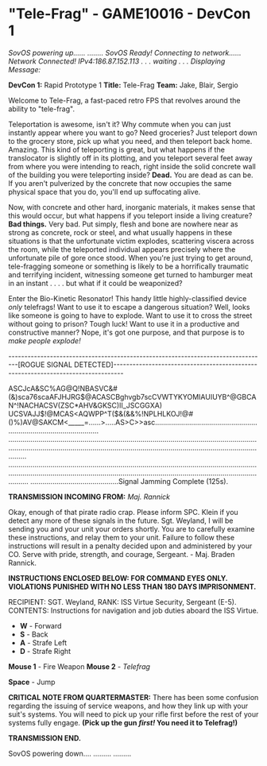# **"Tele-Frag" - GAME10016 - DevCon 1**

_SovOS powering up...…
.....…
SovOS Ready!
Connecting to network...…
Network Connected! IPv4:186.87.152.113
. . . waiting . . .
Displaying Message:_

**DevCon 1:** Rapid Prototype 1
**Title:** Tele-Frag
**Team:** Jake, Blair, Sergio

Welcome to Tele-Frag, a fast-paced retro FPS that revolves around the ability to "tele-frag". 

Teleportation is awesome, isn't it? Why commute when you can just instantly appear where you want to go? Need groceries? Just teleport down to the grocery store, pick up what you need, and then teleport back home. Amazing. This kind of teleporting is great, but what happens if the translocator is slightly off in its plotting, and you teleport several feet away from where you were intending to reach, right inside the solid concrete wall of the building you were teleporting inside? **Dead.** You are dead as can be. If you aren't pulverized by the concrete that now occupies the same physical space that you do, you'll end up suffocating alive. 

Now, with concrete and other hard, inorganic materials, it makes sense that this would occur, but what happens if you teleport inside a living creature? **Bad things.** Very bad. Put simply, flesh and bone are nowhere near as strong as concrete, rock or steel, and what usually happens in these situations is that the unfortunate victim explodes, scattering viscera across the room, while the teleported individual appears precisely where the unfortunate pile of gore once stood. When you're just trying to get around, tele-fragging someone or something is likely to be a horrifically traumatic and terrifying incident, witnessing someone get turned to hamburger meat in an instant . . . . but what if it could be weaponized? 

Enter the Bio-Kinetic Resonator! This handy little highly-classified device _only_ telefrags! Want to use it to escape a dangerous situation? Well, looks like someone is going to have to explode. Want to use it to cross the street without going to prison? Tough luck! Want to use it in a productive and constructive manner? Nope, it's got one purpose, and that purpose is to _make people explode!_ 

---------------------------------------------------------------------------------[ROGUE SIGNAL DETECTED]---------------------------------------------------------------------------------

ASCJcA&SC%AG@Q!NBASVC&#(&)sca76scaAFJHJRG$@ACASCBghvgb7scCVWTYKYOMIAUIUYB^@GBCAN^!NACHACSV(ZSC*AHV&GKSC)II_JSCGGXA)
UCSVAJJ$!@MCAS<AQWPP^T($&(&&%!NPLHLKOJ!@#()%)AV@SAKCM<_____=......>.....AS>C>>asc.............................................................................................…
..............................................................................................................................................................................................................................................................…
...............................................................................................................................................................................................................................................................…
............................................Signal Jamming Complete (125s).

**TRANSMISSION INCOMING FROM:** _Maj. Rannick_ 

Okay, enough of that pirate radio crap. Please inform SPC. Klein if you detect any more of these signals in the future. Sgt. Weyland, I will be sending you and your unit your orders shortly. You are to carefully examine these instructions, and relay them to your unit. Failure to follow these instructions will result in a penalty decided upon and administered by your CO. Serve with pride, strength, and courage, Sergeant. - Maj. Braden Rannick. 

**INSTRUCTIONS ENCLOSED BELOW: FOR COMMAND EYES ONLY. VIOLATIONS PUNISHED WITH NO LESS THAN 180 DAYS IMPRISONMENT.**

RECIPIENT: SGT. Weyland, 
RANK: ISS Virtue Security, Sergeant (E-5). 
CONTENTS: Instructions for navigation and job duties aboard the ISS Virtue. 

- **W** - Forward
- **S** - Back
- **A** - Strafe Left
- **D** - Strafe Right

**Mouse 1** - Fire Weapon
**Mouse 2** - _Telefrag_ 

**Space** - Jump

**CRITICAL NOTE FROM QUARTERMASTER:** There has been some confusion regarding the issuing of service weapons, and how they link up with your suit's systems. You will need to pick up your rifle first before the rest of your systems fully engage. **(Pick up the gun _first!_ You need it to Telefrag!)**

**TRANSMISSION END.**

SovOS powering down.…
......…
.........
